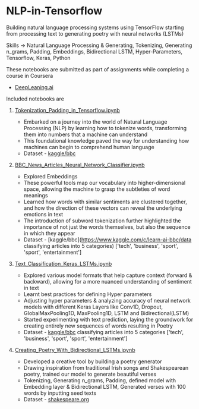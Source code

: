 # NLP-in-Tensorflow
Building natural language processing systems using TensorFlow starting from processing text to generating poetry with neural networks (LSTMs)

Skills -> Natural Language Processing & Generating, Tokenizing, Generating n_grams, Padding, Embeddings, Bidirectional LSTM, Hyper-Parameters, Tensorflow, Keras, Python

These notebooks are submitted as part of assignments while completing a course in Coursera
* [DeepLeaning.ai](https://www.coursera.org/learn/natural-language-processing-tensorflow)

Included notebooks are 
1) [Tokenization_Padding_in_Tensorflow.ipynb](https://github.com/TechWithRamaa/NLP-in-Tensorflow/blob/main/Tokenization_Padding_in_Tensorflow.ipynb)
   * Embarked on a journey into the world of Natural Language Processing (NLP) by learning how to tokenize words, transforming them into numbers that a machine can understand
   * This foundational knowledge paved the way for understanding how machines can begin to comprehend human language
   * Dataset - [kaggle/bbc](https://www.kaggle.com/c/learn-ai-bbc/data)

2) [BBC_News_Articles_Neural_Network_Classifier.ipynb](https://github.com/TechWithRamaa/NLP-in-Tensorflow/blob/main/BBC_News_Articles_Neural_Network_Classifier.ipynb)
   * Explored Embeddings
   * These powerful tools map our vocabulary into higher-dimensional space, allowing the machine to grasp the subtleties of word meanings
   * Learned how words with similar sentiments are clustered together, and how the direction of these vectors can reveal the underlying emotions in text
   * The introduction of subword tokenization further highlighted the importance of not just the words themselves, but also the sequence in which they appear
   * Dataset - [kaggle/bbc](https://www.kaggle.com/c/learn-ai-bbc/data classifying articles into 5 categories) ['tech', 'business', 'sport', 'sport', 'entertainment']

3) [Text_Classification_Keras_LSTMs.ipynb](https://github.com/TechWithRamaa/NLP-in-Tensorflow/blob/main/Text_Classification_Keras_LSTMs.ipynb)
    * Explored various model formats that help capture context (forward & backward), allowing for a more nuanced understanding of sentiment in text
    * Learnt best practices for defining Hyper parameters
    * Adjusting hyper parameters & analyzing accuracy of neural network models with different Keras Layers like Conv1D, Dropout, GlobalMaxPooling1D, MaxPooling1D, LSTM and Bidirectional(LSTM)
    * Started experimenting with text prediction, laying the groundwork for creating entirely new sequences of words resulting in Poetry
    * Dataset - [kaggle/bbc](https://www.kaggle.com/c/learn-ai-bbc/data) classifying articles into 5 categories ['tech', 'business', 'sport', 'sport', 'entertainment']

4) [Creating_Poetry_With_Bidirectional_LSTMs.ipynb](https://github.com/TechWithRamaa/NLP-in-Tensorflow/blob/main/Creating_Poetry_With_Bidirectional_LSTMs.ipynb)
    * Developed a creative tool by building a poetry generator
    * Drawing inspiration from traditional Irish songs and Shakespearean poetry, trained our model to generate beautiful verses
    * Tokenizing, Generating n_grams, Padding, defined model with Embedding layer & Bidirectional LSTM, Generated verses with 100 words by inputting seed texts
    * Dataset - [shakespeare.org](https://www.opensourceshakespeare.org/views/sonnets/sonnet_view.php?range=viewrange&sonnetrange1=1&sonnetrange2=154)
   
